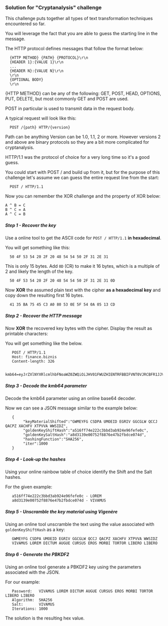 ### Solution for "Cryptanalysis" challenge

This challenge puts together all types of text transformation techniques encountered so far.

You will leverage the fact that you are able to guess the starting line in the message. 

The HTTP protocol defines messages that follow the format below:

      {HTTP METHOD} {PATH} {PROTOCOL}\r\n
      {HEADER 1}:{VALUE 1}\r\n
      ...
      {HEADER N}:{VALUE N}\r\n
      \r\n
      {OPTIONAL BODY}
      \r\n


{HTTP METHOD} can be any of the following: GET, POST, HEAD, OPTIONS, PUT, DELETE, but most commonly GET and POST are used.

POST in particular is used to transmit data in the request body.

A typical request will look like this:
      
      POST /{path} HTTP/{version}


Path can be anything
Version can be 1.0, 1.1, 2 or more. However versions 2 and above are binary protocols so they are a bit more complicated for cryptanalysis.

HTTP/1.1 was the protocol of choice for a very long time so it's a good guess.

You could start with POST / and build up from it, but for the purpose of this challenge let's assume we can guess the entire request line from the start:

      POST / HTTP/1.1

Now you can remember the XOR challenge and the property of XOR below:

    A ^ B = C
    B ^ C = A
    A ^ C = B


##### Step 1 - Recover the key

Use a online tool to get the ASCII code for `POST / HTTP/1.1` **in hexadecimal**.


You will get something like this:
      
      50 4F 53 54 20 2F 20 48 54 54 50 2F 31 2E 31

This is only 15 bytes. Add `0D` (CR) to make it 16 bytes, which is a multiple of 2 and likely the length of the key.

      50 4F 53 54 20 2F 20 48 54 54 50 2F 31 2E 31 0D

Now **XOR** the assumed plain text with the cipher **as a hexadecimal key** and copy down the resulting first 16 bytes.

      41 35 BA 75 45 C3 A0 80 53 0E 5F 54 0A 05 13 CD


##### Step 2 - Recover the HTTP message


Now **XOR** the recovered key bytes with the cipher. Display the result as printable characters:

You will get something like the below.

       POST / HTTP/1.1
       Host: finance.biznis
       Content-length: 326
       
       kmb64=eyJrZXlNYXRlcmlhbFNoaWZ0ZWQiOiJHV01FWUZHIENTRFBBIFVNT0VJRCBFR1JJViBHR0NHTFcgUUNDSiBRQUNQWiBYQUNIRlYgWFRQVlZBIFdXU0lEWiIsImdvbGRlbktleVNoaWZ0SGFzaCI6ImE1MTZmZjc0ZTIyMmMzYmJkM2FiOTI0ZTk2ZmVmZTBjIiwiZ29sZGVuS2V5U2FsdEhhc2giOiJhOGQzMTM5ZTAwNzUyZjg4NzZlNDdiMmZiZGNlMDc0ZCIsImhhc2hpbmdGdW5jdGlvbiI6IlNIQTI1NiIsIml0ZXIiOjEwMDB9


##### Step 3 - Decode the kmb64 parameter

Decode the kmb64 parameter using an online base64 decoder.

Now we can see a JSON message similar to the example below:

       {
            "keyMaterialShifted":"GWMEYFG CSDPA UMOEID EGRIV GGCGLW QCCJ QACPZ XACHFV XTPVVA WWSIDZ",
            "goldenKeyShiftHash":"a516ff74e222c3bbd3ab924e96fefe0c",
            "goldenKeySaltHash":"a8d3139e00752f8876e47b2fbdce074d",
            "hashingFunction":"SHA256",
            "iter":1000
       }

##### Step 4 - Look-up the hashes

Using your online rainbow table of choice identify the Shift and the Salt hashes.

For the given example:

       a516ff74e222c3bbd3ab924e96fefe0c - LOREM
       a8d3139e00752f8876e47b2fbdce074d - VIVAMUS

##### Step 5 - Unscramble the key material using Vigenère

Using an online tool unscramble the text using the value associated with `goldenKeyShiftHash` as a key:

       GWMEYFG CSDPA UMOEID EGRIV GGCGLW QCCJ QACPZ XACHFV XTPVVA WWSIDZ
       VIVAMUS LOREM DICTUM AUGUE CURSUS EROS MORBI TORTOR LIBERO LIBERO


##### Step 6 - Generate the PBKDF2

Using an online tool generate a PBKDF2 key using the parameters associated with the JSON. 

For our example:

       Password:   VIVAMUS LOREM DICTUM AUGUE CURSUS EROS MORBI TORTOR LIBERO LIBERO
       Algorithm:  SHA256
       Salt:       VIVAMUS
       Iterations: 1000

The solution is the resulting hex value.

